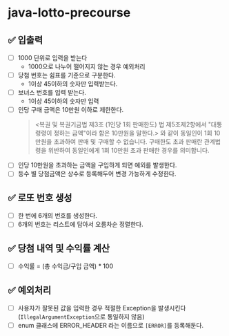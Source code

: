 # java-lotto-precourse

## ✅ 입출력

- [ ] 1000 단위로 입력을 받는다
  - 1000으로 나누어 떨어지지 않는 경우 예외처리
- [ ] 당첨 번호는 쉼표를 기준으로 구분한다.
  - 1이상 45이하의 숫자만 입력받는다.
- [ ] 보너스 번호를 입력 받는다.
  - 1이상 45이하의 숫자만 입력
- [ ] 인당 구매 금액은 10만원 이하로 제한한다.
  > <복권 및 복권기금법 제3조 (1인당 1회 판매한도) 법 제5조제2항에서 "대통령령이 정하는 금액"이라 함은
  10만원을 말한다.> 와 같이 동일인이 1회 10만원을 초과하여 판매 및 구매할 수 없습니다.
  구매한도 초과 판매란 관계법령을 위반하여 동일인에게 1회 10만원 초과 판매한 경우를 의미합니다.
- [ ] 인당 10만원을 초과하는 금액을 구입하게 되면 예외를 발생한다.
- [ ] 등수 별 당첨금액은 상수로 등록해두어 변경 가능하게 수정한다.

## ✅ 로또 번호 생성

- [ ] 한 번에 6개의 번호를 생성한다.
- [ ] 6개의 번호는 리스트에 담아서 오름차순 정렬한다.

## ✅ 당첨 내역 및 수익률 계산

- [ ] 수익률 = (총 수익금/구입 금액) * 100

## ✅ 예외처리

- [ ] 사용자가 잘못된 값을 입력한 경우 적절한 Exception을 발생시킨다(`IllegalArgumentException`으로 통일하지 않음)
- [ ] enum 클래스에 ERROR_HEADER 라는 이름으로 `[ERROR]`를 등록해둔다.